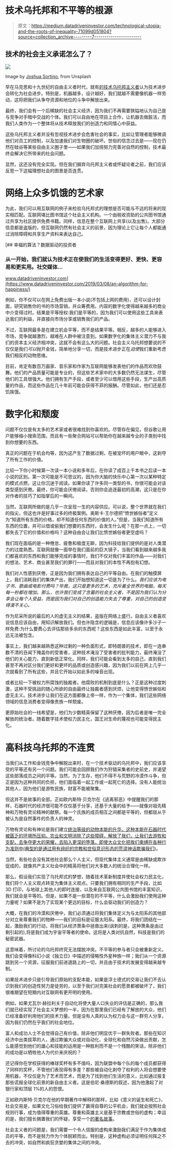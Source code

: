 # 技术乌托邦和不平等的根源

> 原文：<https://medium.datadriveninvestor.com/technological-utopia-and-the-roots-of-inequality-71099d051804?source=collection_archive---------7----------------------->

## 技术的社会主义承诺怎么了？

![](img/abd11b56d45e2f9a4e1ebc729cb4c985.png)

Image by [Joshua Sortino](https://unsplash.com/@sortino), from Unsplash

早在马克思和十九世纪的自由主义者时代，就有[的技术乌托邦主义者](https://en.wikipedia.org/wiki/Technological_utopianism)认为技术进步会转化为社会进步。特别是，机器越多，设计越好，我们就越不需要像机器一样劳动，这将把我们从争夺资源和地位的斗争中解放出来。

最终，我们会有一个后稀缺的社会主义经济，因为我们不再需要狭隘地认为自己是与竞争对手暗中交战的个体。我们可以自由地在项目上合作，让机器去做脏活，而我们人类作为一个整体将从技术释放我们的创造力和同情心中获益。

这些乌托邦主义者并没有忽视技术进步会危害社会的事实，比如让管理者能够微调他们对员工的控制，以及加速我们对生物圈的破坏。世俗的信念过去是——现在仍然在硅谷等某些自由主义圈子里——如果我们加倍努力完善对自然的控制，技术最终会解决它所带来的社会问题。

显然，这还没有完全实现。但在我们摒弃乌托邦主义者或怀疑论者之前，我们应该反思一下这幅理想社会的图景是否连贯。

# 网络上众多饥饿的艺术家

为此，我们可以用互联网的例子来检验乌托邦式的理想是否可能与不远的将来的现实相匹配。互联网堪比图书馆这个社会主义机构。一个由税收资助的公共图书馆通过共享为社区提供免费书籍。同样，信息在整个互联网上共享(以及出售)。大部分信息都是盗版的，但互联网仍然有社会主义的前景，因为理论上它让每个人都能通过消除障碍和共享生产资料来表达自己。

[](https://www.datadriveninvestor.com/2019/03/08/an-algorithm-for-happiness/) [## 幸福的算法？数据驱动的投资者

### 从一开始，我们就认为技术正在使我们的生活变得更好、更快、更容易和更实用。社交媒体…

www.datadriveninvestor.com](https://www.datadriveninvestor.com/2019/03/08/an-algorithm-for-happiness/) 

例如，你不仅可以在网上免费出版一本小说(不包括上网的费用)，还可以设计封面，研究销售你的书的市场营销，并众筹费用。内容的数字化使得越来越多的商业中介变得过时。结果是平等授权:我们是平等的，因为我们可以使用这些工具来表达我们的利益，并直接向市场分享或销售我们的产品。

不过，互联网最多是在建立机会平等，而不是结果平等。相反，越多的人能够进入市场，竞争就越激烈，越难在人群中被注意到。如果数字化的集体主义潜力不与我们的资本主义经济相冲突，这就不会有这么大的问题。社会主义乌托邦想要说的不仅仅是我们*可以*抛开金钱，简单地分享一切，而是技术进步正在*迫使*我们重新考虑我们相反的动物思维。

目前，肯定有数百万画家、音乐家和作家为互联网能够发表他们的作品而欢欣鼓舞。他们的产品质量可能是专业的，但这些艺术家中的大多数仍然无法谋生，尽管他们的工具很强大。他们拥有生产手段，或者至少可以借用这些手段，生产出高质量的作品，而这些作品在几十年前可能会获得不菲的报酬。尽管如此，他们还是忍饥挨饿。

# 数字化和颓废

问题不仅仅是有太多的艺术家或者很难找到你喜欢的。尽管存在偏见，但谷歌让用户能够缩小搜索范围，而且有一些聚合网站可以帮助你在越来越专业的子类别中找到你想要的东西。

真正的问题在于机会均等，因为这产生了数据过剩，在被宠坏的用户眼中，这剥夺了所有工作的价值。

比较一下你小时候第一次读一本小说和多年后，在你读了成百上千本书之后读一本小说的区别。第一次可能是不可思议的，因为你大脑的快乐中心第一次以某种特定的模式点燃，这让你沉迷于阅读。如果你读了许多同一类型的书，你很可能会对该类型感到厌倦。最终，你可能会厌倦阅读，否则你会追逐最初的高潮，这只是在你对作者的技巧了如指掌后的一瞬间。

当然，互联网所做的是几乎一次呈现一生的内容供应。可以说，整个世界就在我们的指尖，但这也许是好事过多的终极案例。奥斯卡·王尔德把“愤世嫉俗者”定义为“知道所有东西的价格，却不知道任何东西的价值的人。”但是，当我们知道所有东西的位置，并可以借或偷我们想要的东西时，会发生什么呢？在那一点上，一切都失去了它的价值和价格吗？这种自由会让我们比愤世嫉俗者更空虚吗？

我们现在面临的是一种倦怠、疲惫和极度无聊，因为科技给我们提供的是对人类潜力的过度熟悉。互联网就像一面举在我们面前的巨大镜子，当我们看到越来越多我们都喜欢的东西和我们能够完成的事情时，我们不仅对我们丰富的作品——对我们的想法、艺术、商业甚至我们的罪行——而且对我们的本性不再抱有幻想。

我们对人性感到厌倦，正是因为我们拥有表达自己的平等自由。在我们的触摸屏上，我们消耗我们的集体产出，我们开始想知道这一切是为了什么。*我们应该为电子书、歌曲或电影付费吗？毕竟，这只是更多的艺术，充斥着全世界的电脑，每天每一秒都在增加。那么，也许我们变成了含蓄的社会主义者，不是因为我们认为分享会让每个人受益，而是因为我们对自己的创造能力失去了尊重，对自己的创造变得漠不关心。*

作为尼采所说的最后的人的虚无主义的结果，盗版在网络上盛行。自由主义者喜欢说信息应该自由，用知识解放我们。但也许隐含的逻辑是，信息应该像许多沙子一样免费:为什么要费心去评估那些多余的东西呢？这些东西是如此丰富，以至于永远无法被包含。

事实上，我们越来越熟悉这种过剩的一种负面形式，即特朗普的技术，即在一连串数不清的丑闻下掩盖你的受害者，这种技术淹没了受害者的批判能力，最终淹没了他们的关心能力，直到新低正常化。同样，我们可能会看到太多的自己，直到我们甚至不再对区分我们更好和更坏的品质或创造感兴趣，因为我们以前在网上几乎一次就看到了所有这些，并且它开始以如此多的噪音出现。

或者比较一下被权力所腐蚀的独裁者。他腐败的机制到底是什么？正是这种过度刺激，这种不受挑战的随心所欲的自由最终让独裁者感到厌烦，让他变得愤世嫉俗和虚无主义。技术进步让我们在这方面都像上帝一样，作为一个集体，我们这些网络领域的信息消费者变得像贵族一样颓废。

更原始社会的一线希望是，他们为少数精英保留了这种厌倦，因为后者是唯一完全解放的统治者。随着数字技术使权力民主化，国王对生命的蔑视也可能变得民主化。

# 高科技乌托邦的不连贯

当我们从工作和金钱竞争中解脱出来时，在一个技术驱动的乌托邦中，我们应该享受的平等还有另一个问题。我们可能会回顾我们作为狩猎采集者的史前史，并渴望这些部落成员之间的平等。当然，为了生存，他们不得不与荒野的冷漠作斗争，但正是因为这种共同的负担，他们面临着一起工作或一起死亡的选择。没有人能统治其他人，因为他们是游牧民族，财富不能被聚集。

但这并不是故事的全部。正如欧内斯特·贝克尔在《逃离邪恶》中提醒我们的那样，石器时代的经济很可能不仅仅基于分享，还基于大量的给予——就像对祖先精神和万物有灵论精神的献祭。每一个氏族的成员相互之间都是平等的，但都屈从于被认为是自然事件的负责人的神灵。

万物有灵论和有神论是我们建立[统治等级的动物本能的升华，这种本能在石器时代被匮乏的环境所压抑。农业和文明消除了这些障碍，解放了我们，让我们去游牧和支配，去争夺更大的荣耀，去陷入更深的堕落，即使大众文化把我们束缚在各种行为准则中(典型的是通过](https://medium.com/@benjamincain8/some-basics-of-cynical-sociology-fc714ea98b6?sk=c07effa72090d168b57fb90de9dc70d2)[用有组织的宗教和世俗意识形态的荒谬神话欺骗我们](https://medium.com/@benjamincain8/the-welcome-frauds-of-religion-and-secularism-7ced50ce78ad?source=friends_link&sk=7711b3c3078120c8c96b3a8d3b88f002))。

当然，有些社会没有其他社会那么个人主义，但现代集体主义通常是由稀缺或欺诈促成的，就像共产主义社会中的精英将他们对大多数人的统治合理化一样。

那么，假设我们实现了乌托邦式的梦想，随着技术革新制度并使社会权力民主化，我们将个人主义观点转变为集体主义观点。只要我们拥有相同的生产手段，比如 3D 打印，与地球上其他人的即时连接，以及来自互联网公共图书馆的丰富知识，我们就会是平等的。但是，如果不是一些潜在的不平等，什么会激励我们使用这种力量呢？如果不是为了实现某个更远的目标，什么会驱动我们的创造力？

大概，在我们的冷漠和厌倦中，我们必须通过将我们集体定义为与太阳系的其他部分对立来尊重我们的物种——我们的目标是征服太阳系。最终，将我们团结在一起，激励我们的行动，将我们从经济萧条中拯救出来(讽刺的是，这种萧条是由过剩引起的),将是我们成为宇宙平等者的使命。这将是人类对抗自然，科技是我们的秘密武器。

这意味着，所讨论的乌托邦终究无法摆脱冲突。不平等的参与者只会被重新定义。我们会变得像科幻小说《独立日》中描述的侵略性外星种族一样；我们从一个资源跳到另一个资源，征服我们前进道路上的一切，并且由于技术的发展变得越来越专制。

如果技术进步只是引导我们原始的支配本能，如果是浮士德式的交易让我们不去认识到我们的创造性努力是徒劳的，以至于我们对完美社会的愿景都被破坏了，我们很难期望在短期内对互联网有更开明的使用。

例如，如果尤瓦尔·赫拉利关于自动化将使大量人口失业的评估是正确的，那么我们就已经实现了社会主义梦想的一半，因为在那里我们已经有了解放的大众，他们已经准备好利用他们的技术力量。但是没有人真的认为权力会与这一群穷人分享，因为我们仍然在乎我们的社会地位。

富人和成功人士不会觉得自己有价值，除非他们明显优于一群失败者。那些在知识经济中出类拔萃的人，通过欺骗大众或对自动化、全球化和自然污染做出贡献，怎么能感觉到他们的雄心和技能的运用是一种胜利而不是一个残酷的笑话，除非他们的成功是以牺牲他人为代价来庆祝的？

还记得你在学校获得的棒球奖杯有多不值吗，因为联盟中每个队的每个成员都获得了同样的奖杯，不管他们表现得有多差？那些被自动化剥夺了权利的人将会想要使用机器，不仅仅是为了艺术而艺术，而是为了找到他们生活的意义，比如通过报复那些谎报全球化前景的新自由主义者。这是伯尼·桑德斯的叙述，因为他激起了对银行家和顶层 1%的人的怨恨。

正如欧内斯特·贝克尔在他的早期著作中解释的那样，比如《意义的诞生和死亡》，社会交易是，如果文化习俗给我们提供了赢得自尊的公平机会，我们就会按照社会规则行事，成为值得尊重的英雄。尊重和英雄主义是基于宗教或世俗的虚构；幸运的是，我们擅长搁置我们的怀疑，享受一个[的著名故事](https://medium.com/@benjamincain8/the-meaningful-life-is-storied-5f05c3ebff39?source=friends_link&sk=2f8a2788dc973519cd5f87bb77de39f4)。

社会主义者的问题是，我们需要一个令人信服的虚构来激励我们满足于作为集体成员的平等，而不是努力作为个体脱颖而出。特别是，这种虚构必须证明任何挥之不去的冲突，如自然和疯狂贪婪的集体之间的冲突。